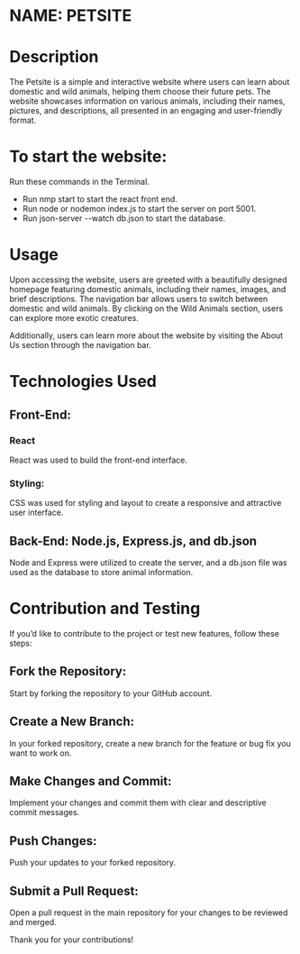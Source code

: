 # NAME: PETSITE

# Description

The Petsite is a simple and interactive website where users can learn about domestic and wild animals, helping them choose their future pets. The website showcases information on various animals, including their names, pictures, and descriptions, all presented in an engaging and user-friendly format.

# To start the website:

Run these commands in the Terminal.

- Run nmp start to start the react front end.
- Run node or nodemon index.js to start the server on port 5001.
- Run json-server --watch db.json to start the database.

# Usage

Upon accessing the website, users are greeted with a beautifully designed homepage featuring domestic animals, including their names, images, and brief descriptions. The navigation bar allows users to switch between domestic and wild animals. By clicking on the Wild Animals section, users can explore more exotic creatures.

Additionally, users can learn more about the website by visiting the About Us section through the navigation bar.

# Technologies Used

## Front-End:

### React

React was used to build the front-end interface.

### Styling:

CSS was used for styling and layout to create a responsive and attractive user interface.

## Back-End: Node.js, Express.js, and db.json

Node and Express were utilized to create the server, and a db.json file was used as the database to store animal information.

# Contribution and Testing

If you’d like to contribute to the project or test new features, follow these steps:

## Fork the Repository:

Start by forking the repository to your GitHub account.

## Create a New Branch:

In your forked repository, create a new branch for the feature or bug fix you want to work on.

## Make Changes and Commit:

Implement your changes and commit them with clear and descriptive commit messages.

## Push Changes:

Push your updates to your forked repository.

## Submit a Pull Request:

Open a pull request in the main repository for your changes to be reviewed and merged.

Thank you for your contributions!
